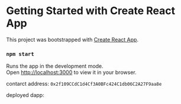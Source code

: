 # Getting Started with Create React App

This project was bootstrapped with [Create React App](https://github.com/facebook/create-react-app).

### `npm start`

Runs the app in the development mode.\
Open [http://localhost:3000](http://localhost:3000) to view it in your browser.

contarct address: `0x2f109CCdC1d4Cf3A0BFc424C1db06C2A27F9aa8e`

deployed dapp: 

